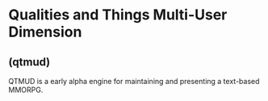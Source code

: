 # Qualities and Things Multi-User Dimension
## (qtmud)

QTMUD is a early alpha engine for maintaining and presenting a text-based MMORPG.
